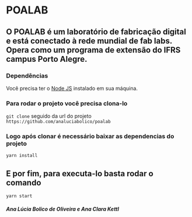 # POALAB
## O POALAB é um laboratório de fabricação digital e está conectado à rede mundial de fab labs. Opera como um programa de extensão do IFRS campus Porto Alegre.

### Dependências
Você precisa ter o <a href="https://nodejs.org/">Node JS</a> instalado em sua máquina. 

### Para rodar o projeto você precisa clona-lo
 ```git clone``` seguido da url do projeto ```https://github.com/analuciabolico/poalab```
### Logo após clonar é necessário baixar as dependencias do projeto
 ```yarn install```

## E por fim, para executa-lo basta rodar o comando
```yarn start```
##### Ana Lúcia Bolico de Oliveira e Ana Clara Kettl
